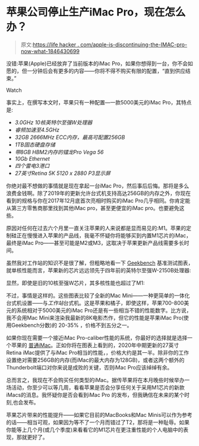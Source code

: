 # 苹果公司停止生产iMac Pro，现在怎么办？

> 原文:[https://life hacker . com/apple-is-discontinuing-the-IMAC-pro-now-what-1846430699](https://lifehacker.com/apple-is-discontinuing-the-imac-pro-now-what-1846430699)

没错:苹果(Apple)已经放弃了当前版本的iMac Pro，如果你想得到一台，你不会如愿的，但一分钟后会有更多的内容——你将不得不购买有限的配置，“直到供应结束。”

Watch

事实上，在撰写本文时，苹果只有一种配置—一款5000美元的iMac Pro，其特点是:

*   *3.0GHz 10核英特尔至强W处理器*
*   *睿频加速至4.5GHz*
*   *32GB 2666MHz ECC内存，最高可配置256GB*
*   *1TB固态硬盘存储*
*   *带8GB HBM2内存的镭龙Pro Vega 56*
*   *10Gb Ethernet*
*   *四个雷电3港口*
*   *27英寸Retina 5K 5120 x 2880 P3显示屏*

你绝对最不想做的事情就是现在拿起一台iMac Pro，然后事后后悔。那将是多么浪费金钱啊。除了2019年的更新允许台式机支持高达256GB的内存之外，你现在看到的规格与你在2017年12月底首次亮相时购买的iMac Pro几乎相同。你肯定能从第三方零售商那里找到其他iMac pro，甚至更便宜的iMac pro。也要避免这些。

原因对任何在过去六个月里一直关注苹果的人来说都是显而易见的:M1。苹果的定制硅正在慢慢进入苹果的产品线，我毫不怀疑你将能够买到内置M1芯片的iMac，最终是iMac Pro——甚至可能是M2或M3，这取决于苹果更新产品线需要多长时间。

虽然我对工作站的知识不是很了解，但粗略地看一下 [Geekbench](https://browser.geekbench.com/mac-benchmarks) 基准测试图表，就单核性能而言，苹果新的芯片远远领先于四年前的英特尔至强W-2150B处理器:

显然，即使是旧的10核至强W芯片，其多核性能也超过了M1:

不过，事情是这样的。这些图表比较了全新的Mac Mini——一种更简单的一体化台式机设置——与*工作站*台式机。这是苹果和橘子，即使这样，苹果700-800美元的系统相对于5000美元的iMac Pro还是有一些相当不错的性能数字。比方说，我不会用Mac Mini来渲染我最新的8K电影杰作，但它的性能是苹果iMac Pro(使用Geekbench分数)的 20-35% ，价格不到五分之一。

如果你现在需要一个接近iMac Pro-caliber性能的系统，你最好的选择就是选择一个苹果的 [普通iMac](https://www.apple.com/shop/buy-mac/imac)。正如你将在图表上看到的，2020年中期更新的27英寸Retina iMac提供了与iMac Pro相当的性能，，价格大约是其一半。除非你的工作设置绝对需要256GB的内存(而iMac的最大内存为128GB)，或者这两个额外的Thunderbolt端口对你来说是成败的关键，否则iMac Pro应该绰绰有余。

总而言之，我现在不会购买任何类型的iMac。据传苹果将在本月晚些时候举办一场活动，你至少可以等几周，看看苹果是否会分享任何关于采用M1芯片的新款iMacs的消息。我怀疑你是否会看到iMac Pro 的发布，但我确信在未来的某个时刻,也会发布。

苹果芯片带来的性能提升——如果它目前的MacBooks和Mac Minis可以作为参考的话——相当可观，如果因为等不了一个月而错过了T2，那将是一种耻辱。如果你能等上几个月(或几个季度)来看看它的M1芯片在更注重性能的个人电脑中的表现，那就更好了。